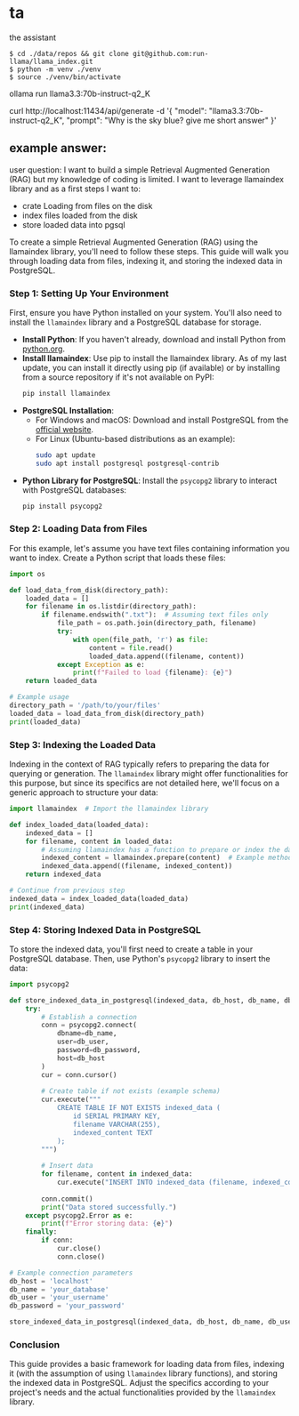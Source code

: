 # ta
the assistant 

```
$ cd ./data/repos && git clone git@github.com:run-llama/llama_index.git
$ python -m venv ./venv
$ source ./venv/bin/activate
``` 
ollama run llama3.3:70b-instruct-q2_K

curl http://localhost:11434/api/generate -d '{
  "model": "llama3.3:70b-instruct-q2_K",
  "prompt": "Why is the sky blue? give me short answer"
}'

## example answer:

 user question: 
 I want to build a simple Retrieval Augmented Generation (RAG) but my knowledge of coding is limited. I want to leverage llamaindex library and as a first steps I want to: 
 - crate Loading from files on the disk 
 - index files loaded from the disk 
 - store loaded data into pgsql 

To create a simple Retrieval Augmented Generation (RAG) using the llamaindex library, you'll need to follow these steps. This guide will walk you through loading data from files, indexing it, and storing the indexed data in PostgreSQL.

### Step 1: Setting Up Your Environment

First, ensure you have Python installed on your system. You'll also need to install the `llamaindex` library and a PostgreSQL database for storage. 

- **Install Python**: If you haven't already, download and install Python from [python.org](https://www.python.org/).
- **Install llamaindex**: Use pip to install the llamaindex library. As of my last update, you can install it directly using pip (if available) or by installing from a source repository if it's not available on PyPI:
  ```bash
  pip install llamaindex
  ```
- **PostgreSQL Installation**:
  - For Windows and macOS: Download and install PostgreSQL from the [official website](https://www.postgresql.org/download/).
  - For Linux (Ubuntu-based distributions as an example): 
    ```bash
    sudo apt update
    sudo apt install postgresql postgresql-contrib
    ```
- **Python Library for PostgreSQL**: Install the `psycopg2` library to interact with PostgreSQL databases:
  ```bash
  pip install psycopg2
  ```

### Step 2: Loading Data from Files

For this example, let's assume you have text files containing information you want to index. Create a Python script that loads these files:

```python
import os

def load_data_from_disk(directory_path):
    loaded_data = []
    for filename in os.listdir(directory_path):
        if filename.endswith(".txt"):  # Assuming text files only
            file_path = os.path.join(directory_path, filename)
            try:
                with open(file_path, 'r') as file:
                    content = file.read()
                    loaded_data.append((filename, content))
            except Exception as e:
                print(f"Failed to load {filename}: {e}")
    return loaded_data

# Example usage
directory_path = '/path/to/your/files'
loaded_data = load_data_from_disk(directory_path)
print(loaded_data)
```

### Step 3: Indexing the Loaded Data

Indexing in the context of RAG typically refers to preparing the data for querying or generation. The `llamaindex` library might offer functionalities for this purpose, but since its specifics are not detailed here, we'll focus on a generic approach to structure your data:

```python
import llamaindex  # Import the llamaindex library

def index_loaded_data(loaded_data):
    indexed_data = []
    for filename, content in loaded_data:
        # Assuming llamaindex has a function to prepare or index the data
        indexed_content = llamaindex.prepare(content)  # Example method
        indexed_data.append((filename, indexed_content))
    return indexed_data

# Continue from previous step
indexed_data = index_loaded_data(loaded_data)
print(indexed_data)
```

### Step 4: Storing Indexed Data in PostgreSQL

To store the indexed data, you'll first need to create a table in your PostgreSQL database. Then, use Python's `psycopg2` library to insert the data:

```python
import psycopg2

def store_indexed_data_in_postgresql(indexed_data, db_host, db_name, db_user, db_password):
    try:
        # Establish a connection
        conn = psycopg2.connect(
            dbname=db_name,
            user=db_user,
            password=db_password,
            host=db_host
        )
        cur = conn.cursor()
        
        # Create table if not exists (example schema)
        cur.execute("""
            CREATE TABLE IF NOT EXISTS indexed_data (
                id SERIAL PRIMARY KEY,
                filename VARCHAR(255),
                indexed_content TEXT
            );
        """)
        
        # Insert data
        for filename, content in indexed_data:
            cur.execute("INSERT INTO indexed_data (filename, indexed_content) VALUES (%s, %s);", (filename, content))
        
        conn.commit()
        print("Data stored successfully.")
    except psycopg2.Error as e:
        print(f"Error storing data: {e}")
    finally:
        if conn:
            cur.close()
            conn.close()

# Example connection parameters
db_host = 'localhost'
db_name = 'your_database'
db_user = 'your_username'
db_password = 'your_password'

store_indexed_data_in_postgresql(indexed_data, db_host, db_name, db_user, db_password)
```

### Conclusion

This guide provides a basic framework for loading data from files, indexing it (with the assumption of using `llamaindex` library functions), and storing the indexed data in PostgreSQL. Adjust the specifics according to your project's needs and the actual functionalities provided by the `llamaindex` library.